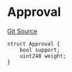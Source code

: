 # Approval
[Git Source](https://github.com/llama-community/vertex-v1/blob/83b309a51fc2f6da39eb1375052e39a13b1b0915/src/utils/Structs.sol)


```solidity
struct Approval {
    bool support;
    uint248 weight;
}
```

